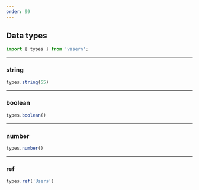 ```yaml
---
order: 99
---
```


## Data types

```js
import { types } from 'vasern';
```

---

### string

```js
types.string(55)
```

---

### boolean

```js
types.boolean()
```

---

### number

```js
types.number()
```

---

### ref

```js
types.ref('Users')
```
